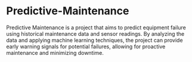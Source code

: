 # Predictive-Maintenance
Predictive Maintenance is a project that aims to predict equipment failure using historical maintenance data and sensor readings. By analyzing the data and applying machine learning techniques, the project can provide early warning signals for potential failures, allowing for proactive maintenance and minimizing downtime.
